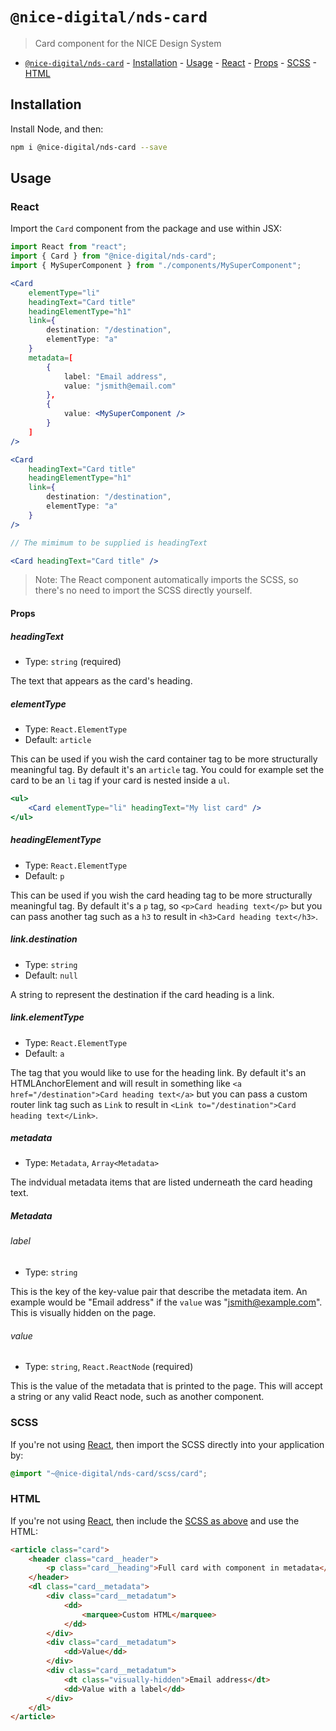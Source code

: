 # `@nice-digital/nds-card`

> Card component for the NICE Design System

- [`@nice-digital/nds-card`](#nice-digitalcard) - [Installation](#installation) - [Usage](#usage) - [React](#react) - [Props](#props) - [SCSS](#scss) - [HTML](#html)

## Installation

Install Node, and then:

```sh
npm i @nice-digital/nds-card --save
```

## Usage

### React

Import the `Card` component from the package and use within JSX:

```jsx
import React from "react";
import { Card } from "@nice-digital/nds-card";
import { MySuperComponent } from "./components/MySuperComponent";

<Card
    elementType="li"
	headingText="Card title"
	headingElementType="h1"
	link={
		destination: "/destination",
		elementType: "a"
	}
	metadata=[
		{
			label: "Email address",
			value: "jsmith@email.com"
		},
		{
			value: <MySuperComponent />
		}
	]
/>

<Card
	headingText="Card title"
	headingElementType="h1"
	link={
		destination: "/destination",
		elementType: "a"
	}
/>

// The mimimum to be supplied is headingText

<Card headingText="Card title" />

```

> Note: The React component automatically imports the SCSS, so there's no need to import the SCSS directly yourself.

#### Props

##### headingText

- Type: `string` (required)

The text that appears as the card's heading.

##### elementType

- Type: `React.ElementType`
- Default: `article`

This can be used if you wish the card container tag to be more structurally meaningful tag. By default it's an `article` tag. You could for example set the card to be an `li` tag if your card is nested inside a `ul`.

```jsx
<ul>
	<Card elementType="li" headingText="My list card" />
</ul>
```

##### headingElementType

- Type: `React.ElementType`
- Default: `p`

This can be used if you wish the card heading tag to be more structurally meaningful tag. By default it's a `p` tag, so `<p>Card heading text</p>` but you can pass another tag such as a `h3` to result in `<h3>Card heading text</h3>`.

##### link.destination

- Type: `string`
- Default: `null`

A string to represent the destination if the card heading is a link.

##### link.elementType

- Type: `React.ElementType`
- Default: `a`

The tag that you would like to use for the heading link. By default it's an HTMLAnchorElement and will result in something like `<a href="/destination">Card heading text</a>` but you can pass a custom router link tag such as `Link` to result in `<Link to="/destination">Card heading text</Link>`.

##### metadata

- Type: `Metadata`, `Array<Metadata>`

The indvidual metadata items that are listed underneath the card heading text.

##### Metadata

###### label

- Type: `string`

This is the key of the key-value pair that describe the metadata item. An example would be "Email address" if the `value` was "jsmith@example.com". This is visually hidden on the page.

###### value

- Type: `string`, `React.ReactNode` (required)

This is the value of the metadata that is printed to the page. This will accept a string or any valid React node, such as another component.

### SCSS

If you're not using [React](#react), then import the SCSS directly into your application by:

```scss
@import "~@nice-digital/nds-card/scss/card";
```

### HTML

If you're not using [React](#react), then include the [SCSS as above](#scss) and use the HTML:

```html
<article class="card">
	<header class="card__header">
		<p class="card__heading">Full card with component in metadata</p>
	</header>
	<dl class="card__metadata">
		<div class="card__metadatum">
			<dd>
				<marquee>Custom HTML</marquee>
			</dd>
		</div>
		<div class="card__metadatum">
			<dd>Value</dd>
		</div>
		<div class="card__metadatum">
			<dt class="visually-hidden">Email address</dt>
			<dd>Value with a label</dd>
		</div>
	</dl>
</article>
```

